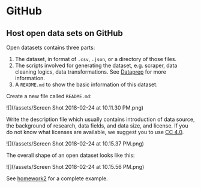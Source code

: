 # GitHub

## Host open data sets on GitHub

Open datasets contains three parts:

1. The dataset, in format of `.csv`, `.json`, or a directory of those files.
2. The scripts involved for generating the dataset, e.g. scraper, data cleaning logics, data transformations. See [Dataprep](dataprep.md) for more information.
3. A `README.md` to show the basic information of this dataset.

Create a new file called `README.md`:

![](/assets/Screen Shot 2018-02-24 at 10.11.30 PM.png)

Write the description file which usually contains introduction of data source, the background of research, data fields, and data size, and license. If you do not know what licenses are available, we suggest you to use [CC 4.0](https://creativecommons.org/licenses/by/4.0/).

![](/assets/Screen Shot 2018-02-24 at 10.15.37 PM.png)

The overall shape of an open dataset looks like this:

![](/assets/Screen Shot 2018-02-24 at 10.15.56 PM.png)

See [homework2](https://github.com/hupilidemo/hkbu-big-data-media/tree/master/homework2) for a complete example.